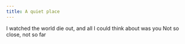 ```yaml
---
title: A quiet place
---
```

I watched the world die out, and all I could think about was you
Not so close, not so far